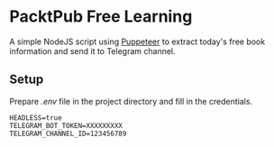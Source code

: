 # PacktPub Free Learning

A simple NodeJS script using [Puppeteer](https://github.com/GoogleChrome/puppeteer) to extract today's free book information and send it to Telegram channel.

## Setup

Prepare _.env_ file in the project directory and fill in the credentials.

```
HEADLESS=true
TELEGRAM_BOT_TOKEN=XXXXXXXXX
TELEGRAM_CHANNEL_ID=123456789
```
